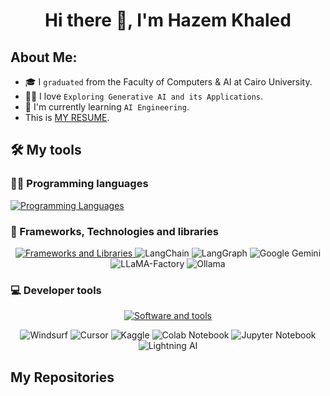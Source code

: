 <!-- My Name -->
<h1 align="center">Hi there 👋, I'm Hazem Khaled</h1>


## About Me:

- 🎓 I `graduated` from the Faculty of Computers & AI at Cairo University.
- 👨‍💻 I love `Exploring Generative AI and its Applications`.
- 🔭 I'm currently learning `AI Engineering`.
- This is <a href="https://drive.google.com/file/d/1vlNSCwerIGg98m5-XnqfjkZ-v53WndBL/view?usp=drive_link">MY RESUME<a>.
  <br>


## 🛠️ My tools

### 👨‍💻 Programming languages

> <p align="center">
  <a href="https://skillicons.dev">
    <img src="https://skillicons.dev/icons?i=python,javascript,java" alt="Programming Languages"/>
  </a>
</p>

### 🧰 Frameworks, Technologies and libraries

<p align="center">
  <a href="https://skillicons.dev">
    <img src="https://skillicons.dev/icons?i=pytorch,tensorflow,opencv,mongodb,postgres,fastapi" alt="Frameworks and Libraries"/>
  </a>
<!-- 	&emsp; -->
<img alt="LangChain" src="https://img.shields.io/badge/LangChain-ffffff?logo=langchain&logoColor=green">
<img alt="LangGraph" src="https://img.shields.io/badge/LangGraph-0A0A0A.svg?logo=langgraph&logoColor=white">
<img alt="Google Gemini" src="https://img.shields.io/badge/Google%20Gemini-886FBF?logo=googlegemini&logoColor=white">
<img alt="LLaMA-Factory" src="https://img.shields.io/badge/LLaMA--Factory-3C3C3C.svg?logo=llama&logoColor=white">
<img alt="Ollama" src="https://img.shields.io/badge/-Ollama-000000?style=flat&logo=ollama&logoColor=white">
</p>

### 💻 Developer tools

<p align="center">
	<a href="https://skillicons.dev">
		<img src="https://skillicons.dev/icons?i=windows,linux,git,github,docker,vscode" alt="Software and tools"/>
	</a>
</p>

<p align="center">
	<img alt="Windsurf" src="https://img.shields.io/badge/Windsurf-00BFFF.svg?logo=wind&logoColor=white">
	<img alt="Cursor" src="https://img.shields.io/badge/Cursor-1C1E21.svg?logo=cursor&logoColor=white">
	<img alt="Kaggle" src="https://img.shields.io/badge/Kaggle-20BEFF?style=for-the-badge&logo=Kaggle&logoColor=white">
	<img alt="Colab Notebook" src="https://img.shields.io/badge/colab-notebook-yellow">
	<img alt="Jupyter Notebook" src="https://img.shields.io/badge/jupyter-%23FA0F00.svg?logo=jupyter&logoColor=white">
	<img alt="Lightning AI" src="https://img.shields.io/badge/Lightning%20AI-792EE5.svg?logo=lightning&logoColor=white">
</p>

## My Repositories

